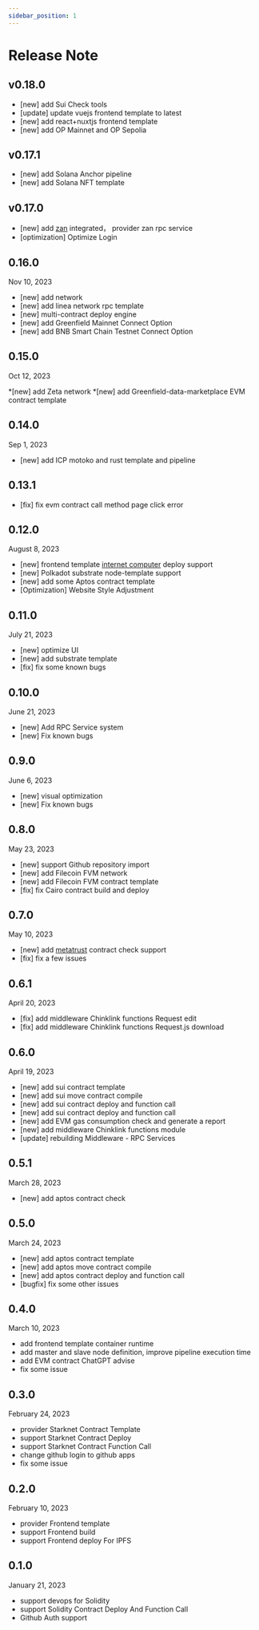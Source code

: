 ```yaml
---
sidebar_position: 1
---
```


# Release Note

## v0.18.0

* [new] add Sui Check tools 
* [update] update vuejs frontend template to latest
* [new] add react+nuxtjs frontend template
* [new] add OP Mainnet and OP Sepolia

## v0.17.1

* [new] add Solana Anchor pipeline
* [new] add Solana NFT template

## v0.17.0

* [new] add [zan](https://zan.top)  integrated， provider zan rpc service
* [optimization] Optimize Login 

## 0.16.0

Nov 10, 2023

* [new] add network
* [new] add linea network rpc template
* [new] multi-contract deploy engine
* [new] add Greenfield Mainnet Connect Option
* [new] add BNB Smart Chain Testnet Connect Option

## 0.15.0 

Oct 12, 2023

*[new] add Zeta network
*[new] add Greenfield-data-marketplace EVM contract template

## 0.14.0

Sep 1, 2023

* [new] add ICP motoko and rust template and pipeline

## 0.13.1

* [fix] fix evm contract call method page click error 

## 0.12.0

August 8, 2023

* [new] frontend template [internet computer](https://internetcomputer.org/) deploy support
* [new] Polkadot substrate node-template support
* [new] add some Aptos contract template
* [Optimization] Website Style Adjustment

## 0.11.0

July 21, 2023

* [new] optimize UI
* [new] add substrate template 
* [fix] fix some known bugs

## 0.10.0

June 21, 2023

* [new] Add RPC Service system
* [new] Fix known bugs

## 0.9.0
June 6, 2023
* [new] visual optimization
* [new] Fix known bugs

## 0.8.0
May 23, 2023

* [new] support Github repository import 
* [new] add Filecoin FVM network
* [new] add Filecoin FVM contract template
* [fix] fix Cairo contract build and deploy

## 0.7.0 

May 10, 2023

* [new] add [metatrust](https://app.metatrust.io/) contract check support
* [fix] fix a few issues

## 0.6.1

April 20, 2023

* [fix] add middleware Chinklink functions Request edit
* [fix] add middleware Chinklink functions Request.js download

## 0.6.0

April 19, 2023

* [new] add sui contract template
* [new] add sui move contract compile
* [new] add sui contract deploy and function call
* [new] add sui contract deploy and function call
* [new] add EVM gas consumption check and generate a report
* [new] add middleware Chinklink functions module
* [update] rebuilding Middleware - RPC Services

## 0.5.1

March 28, 2023

* [new] add aptos contract check

## 0.5.0

March 24, 2023

* [new] add aptos contract template
* [new] add aptos move contract compile
* [new] add aptos contract deploy and function call
* [bugfix] fix some other issues

## 0.4.0

March 10, 2023

* add frontend template container runtime
* add master and slave node definition, improve pipeline execution time
* add EVM contract ChatGPT advise
* fix some issue

## 0.3.0

February 24, 2023

* provider Starknet Contract Template
* support Starknet Contract Deploy
* support Starknet Contract Function Call
* change github login to github apps
* fix some issue

## 0.2.0  

February 10, 2023

* provider Frontend template
* support Frontend build
* support Frontend deploy For IPFS

## 0.1.0

January 21, 2023

* support devops for Solidity
* support Solidity Contract Deploy And Function Call
* Github Auth support
